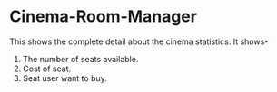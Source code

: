 # Cinema-Room-Manager
This shows the complete detail about the cinema statistics.
It shows-
1. The number of seats available.
2. Cost of seat.
3. Seat user want to buy.

